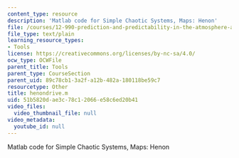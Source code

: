 ```yaml
---
content_type: resource
description: 'Matlab code for Simple Chaotic Systems, Maps: Henon'
file: /courses/12-990-prediction-and-predictability-in-the-atmosphere-and-oceans-spring-2003/51b5820dae3c78c12066e58c6ed20b41_henondrive.m
file_type: text/plain
learning_resource_types:
- Tools
license: https://creativecommons.org/licenses/by-nc-sa/4.0/
ocw_type: OCWFile
parent_title: Tools
parent_type: CourseSection
parent_uid: 89c78cb1-3a2f-a12b-482a-180118be59c7
resourcetype: Other
title: henondrive.m
uid: 51b5820d-ae3c-78c1-2066-e58c6ed20b41
video_files:
  video_thumbnail_file: null
video_metadata:
  youtube_id: null
---
```

Matlab code for Simple Chaotic Systems, Maps: Henon